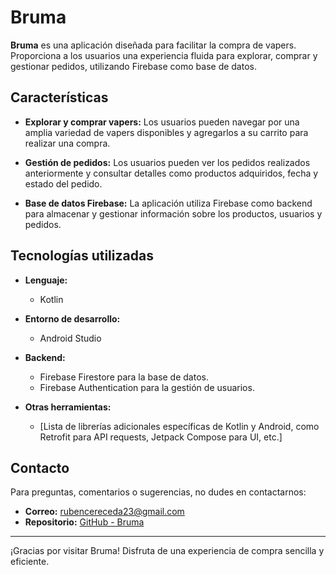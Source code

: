 # Bruma

**Bruma** es una aplicación diseñada para facilitar la compra de vapers. Proporciona a los usuarios una experiencia fluida para explorar, comprar y gestionar pedidos, utilizando Firebase como base de datos.

## Características

- **Explorar y comprar vapers:**
  Los usuarios pueden navegar por una amplia variedad de vapers disponibles y agregarlos a su carrito para realizar una compra.

- **Gestión de pedidos:**
  Los usuarios pueden ver los pedidos realizados anteriormente y consultar detalles como productos adquiridos, fecha y estado del pedido.

- **Base de datos Firebase:**
  La aplicación utiliza Firebase como backend para almacenar y gestionar información sobre los productos, usuarios y pedidos.

## Tecnologías utilizadas

- **Lenguaje:**
  - Kotlin

- **Entorno de desarrollo:**
  - Android Studio

- **Backend:**
  - Firebase Firestore para la base de datos.
  - Firebase Authentication para la gestión de usuarios.

- **Otras herramientas:**
  - [Lista de librerías adicionales específicas de Kotlin y Android, como Retrofit para API requests, Jetpack Compose para UI, etc.]

## Contacto

Para preguntas, comentarios o sugerencias, no dudes en contactarnos:

- **Correo:** rubencereceda23@gmail.com
- **Repositorio:** [GitHub - Bruma](https://github.com/Rruubeenn23)

---

¡Gracias por visitar Bruma! Disfruta de una experiencia de compra sencilla y eficiente.
